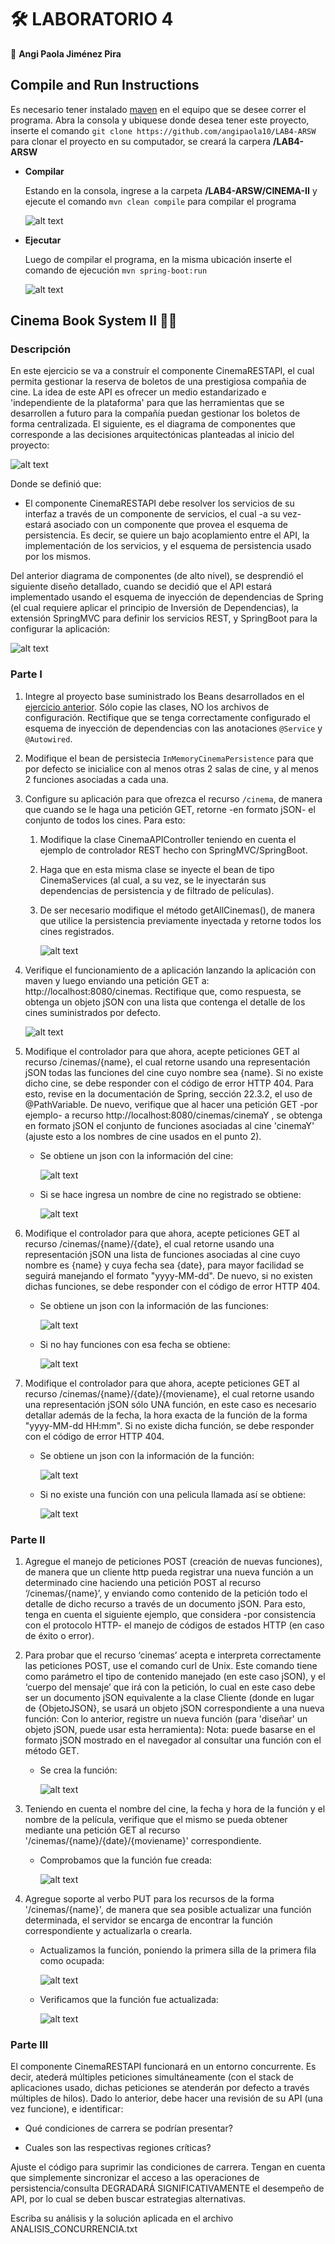 # 🛠️ LABORATORIO 4
  
  📌 **Angi Paola Jiménez Pira**
  
## Compile and Run Instructions

   Es necesario tener instalado [maven](https://maven.apache.org/ "maven") en el equipo que se desee correr el programa. Abra la consola y ubiquese donde desea tener este
   proyecto, inserte el comando `git clone https://github.com/angipaola10/LAB4-ARSW` para clonar el proyecto en su computador, se creará la carpera **/LAB4-ARSW**

   * **Compilar**
     
       Estando en la consola, ingrese a la carpeta **/LAB4-ARSW/CINEMA-II**  y ejecute el comando `mvn clean compile` para compilar el programa
       
	 ![alt text](https://raw.githubusercontent.com/angipaola10/LAB3-ARSW/master/CINEMA-II/img/compilar.png) 

   * **Ejecutar**
      
       Luego de compilar el programa, en la misma ubicación inserte el comando de ejecución `mvn spring-boot:run`
	 
	 ![alt text](https://raw.githubusercontent.com/angipaola10/LAB3-ARSW/master/CINEMA-II/img/ejecutar.png) 

## Cinema Book System II 🎥🍿

### Descripción

  En este ejercicio se va a construír el componente CinemaRESTAPI, el cual permita gestionar la reserva de boletos de una prestigiosa compañia de cine. La idea de este API es 
  ofrecer un medio estandarizado e 'independiente de la plataforma' para que las herramientas que se desarrollen a futuro para la compañía puedan gestionar los boletos de 
  forma centralizada. El siguiente, es el diagrama de componentes que corresponde a las decisiones arquitectónicas planteadas al inicio del proyecto:
  
   ![alt text](https://raw.githubusercontent.com/angipaola10/LAB4-ARSW/master/CINEMA-II/img/CompDiag.png) 
 
 Donde se definió que:
 
 * El componente CinemaRESTAPI debe resolver los servicios de su interfaz a través de un componente de servicios, el cual -a su vez- estará asociado con un componente que
 provea el esquema de persistencia. Es decir, se quiere un bajo acoplamiento entre el API, la implementación de los servicios, y el esquema de persistencia usado por los 
 mismos.
     
 Del anterior diagrama de componentes (de alto nivel), se desprendió el siguiente diseño detallado, cuando se decidió que el API estará implementado usando el esquema de 
 inyección de dependencias de Spring (el cual requiere aplicar el principio de Inversión de Dependencias), la extensión SpringMVC para definir los servicios REST, y 
 SpringBoot para la configurar la aplicación:
 
   ![alt text](https://raw.githubusercontent.com/angipaola10/LAB4-ARSW/master/CINEMA-II/img/ClassDiagram.png)
   
### Parte I 

 1. Integre al proyecto base suministrado los Beans desarrollados en el [ejercicio anterior](https://github.com/angipaola10/LAB3-ARSW). Sólo copie las clases, NO los archivos
 de configuración. Rectifique que se tenga correctamente configurado el esquema de inyección de dependencias con las anotaciones `@Service` y` @Autowired`.
 
 2. Modifique el bean de persistecia `InMemoryCinemaPersistence` para que por defecto se inicialice con al menos otras 2 salas de cine, y al menos 2 funciones asociadas a 
 cada una.
 
 3. Configure su aplicación para que ofrezca el recurso `/cinema`, de manera que cuando se le haga una petición GET, retorne -en formato jSON- el conjunto de todos los cines. 
 Para esto:
 
     1. Modifique la clase CinemaAPIController teniendo en cuenta el ejemplo de controlador REST hecho con SpringMVC/SpringBoot.
    
     2. Haga que en esta misma clase se inyecte el bean de tipo CinemaServices (al cual, a su vez, se le inyectarán sus dependencias de persistencia y de filtrado de 
     películas).
   
     3. De ser necesario modifique el método getAllCinemas(), de manera que utilice la persistencia previamente inyectada y retorne todos los cines registrados.
     
        ![alt text](https://raw.githubusercontent.com/angipaola10/LAB4-ARSW/master/CINEMA-II/img/codigo1.png)
     
 4. Verifique el funcionamiento de a aplicación lanzando la aplicación con maven y luego enviando una petición GET a:  http://localhost:8080/cinemas. Rectifique que, como
 respuesta, se obtenga un objeto jSON con una lista que contenga el detalle de los cines suministrados por defecto.

     ![alt text](https://raw.githubusercontent.com/angipaola10/LAB4-ARSW/master/CINEMA-II/img/json-1.png)
 
 5. Modifique el controlador para que ahora, acepte peticiones GET al recurso /cinemas/{name}, el cual retorne usando una representación jSON todas las funciones del cine 
 cuyo nombre sea {name}. Si no existe dicho cine, se debe responder con el código de error HTTP 404. Para esto, revise en la documentación de Spring, sección 22.3.2, el uso 
 de @PathVariable. De nuevo, verifique que al hacer una petición GET -por ejemplo- a recurso http://localhost:8080/cinemas/cinemaY , se obtenga en formato jSON el conjunto de 
 funciones asociadas al cine 'cinemaY' (ajuste esto a los nombres de cine usados en el punto 2).
 
     * Se obtiene un json con la información del cine:
     
         ![alt text](https://raw.githubusercontent.com/angipaola10/LAB4-ARSW/master/CINEMA-II/img/json-2.png)
         
     * Si se hace ingresa un nombre de cine no registrado se obtiene:
     
         ![alt text](https://raw.githubusercontent.com/angipaola10/LAB4-ARSW/master/CINEMA-II/img/notfoundcinema.png)
     
 6. Modifique el controlador para que ahora, acepte peticiones GET al recurso /cinemas/{name}/{date}, el cual retorne usando una representación jSON una lista de funciones 
 asociadas al cine cuyo nombre es {name} y cuya fecha sea {date}, para mayor facilidad se seguirá manejando el formato "yyyy-MM-dd". De nuevo, si no existen dichas funciones, 
 se debe responder con el código de error HTTP 404.

     * Se obtiene un json con la información de las funciones:
     
         ![alt text](https://raw.githubusercontent.com/angipaola10/LAB4-ARSW/master/CINEMA-II/img/json-3.png)
     
     * Si no hay funciones con esa fecha se obtiene:
     
         ![alt text](https://raw.githubusercontent.com/angipaola10/LAB4-ARSW/master/CINEMA-II/img/notfoundfunctions.png)
    
 7. Modifique el controlador para que ahora, acepte peticiones GET al recurso /cinemas/{name}/{date}/{moviename}, el cual retorne usando una representación jSON sólo UNA 
 función, en este caso es necesario detallar además de la fecha, la hora exacta de la función de la forma "yyyy-MM-dd HH:mm". Si no existe dicha función, se debe responder 
 con el código de error HTTP 404.
 
     * Se obtiene un json con la información de la función:
 
         ![alt text](https://raw.githubusercontent.com/angipaola10/LAB4-ARSW/master/CINEMA-II/img/json-4.png)
         
     * Si no existe una función con una pelicula llamada así se obtiene:
     
         ![alt text](https://raw.githubusercontent.com/angipaola10/LAB4-ARSW/master/CINEMA-II/img/notfoundfunction.png)
     
### Parte II

 1. Agregue el manejo de peticiones POST (creación de nuevas funciones), de manera que un cliente http pueda registrar una nueva función a un determinado cine haciendo una 
 petición POST al recurso ‘/cinemas/{name}’, y enviando como contenido de la petición todo el detalle de dicho recurso a través de un documento jSON. Para esto, tenga en 
 cuenta el siguiente ejemplo, que considera -por consistencia con el protocolo HTTP- el manejo de códigos de estados HTTP (en caso de éxito o error).
 
 2. Para probar que el recurso ‘cinemas’ acepta e interpreta correctamente las peticiones POST, use el comando curl de Unix. Este comando tiene como parámetro el tipo de contenido manejado (en este caso jSON), y el ‘cuerpo del mensaje’ que irá con la petición, lo cual en este caso debe ser un documento jSON equivalente a la clase Cliente (donde en lugar de {ObjetoJSON}, se usará un objeto jSON correspondiente a una nueva función: Con lo anterior, registre un nueva función (para 'diseñar' un objeto jSON, puede usar esta herramienta): Nota: puede basarse en el formato jSON mostrado en el navegador al consultar una función con el método GET.
 
     * Se crea la función:
 
         ![alt text](https://raw.githubusercontent.com/angipaola10/LAB4-ARSW/master/CINEMA-II/img/post.png)
         
 3. Teniendo en cuenta el nombre del cine, la fecha y hora de la función y el nombre de la película, verifique que el mismo se pueda obtener mediante una petición GET al 
 recurso '/cinemas/{name}/{date}/{moviename}' correspondiente. 
 
     * Comprobamos que la función fue creada:
 
         ![alt text](https://raw.githubusercontent.com/angipaola10/LAB4-ARSW/master/CINEMA-II/img/json-6.png)
 
 4. Agregue soporte al verbo PUT para los recursos de la forma '/cinemas/{name}', de manera que sea posible actualizar una función determinada, el servidor se encarga de 
 encontrar la función correspondiente y actualizarla o crearla.

     * Actualizamos la función, poniendo la primera silla de la primera fila como ocupada:
 
         ![alt text](https://raw.githubusercontent.com/angipaola10/LAB4-ARSW/master/CINEMA-II/img/putt.png)
         
     * Verificamos que la función fue actualizada:
 
         ![alt text](https://raw.githubusercontent.com/angipaola10/LAB4-ARSW/master/CINEMA-II/img/json-7.png)

 ### Parte III
 
 El componente CinemaRESTAPI funcionará en un entorno concurrente. Es decir, atederá múltiples peticiones simultáneamente (con el stack de aplicaciones usado, dichas 
 peticiones se atenderán por defecto a través múltiples de hilos). Dado lo anterior, debe hacer una revisión de su API (una vez funcione), e identificar:

 * Qué condiciones de carrera se podrían presentar?
     
 * Cuales son las respectivas regiones críticas?
 
 Ajuste el código para suprimir las condiciones de carrera. Tengan en cuenta que simplemente sincronizar el acceso a las operaciones de persistencia/consulta DEGRADARÁ 
 SIGNIFICATIVAMENTE el desempeño de API, por lo cual se deben buscar estrategias alternativas.
 
 Escriba su análisis y la solución aplicada en el archivo ANALISIS_CONCURRENCIA.txt
